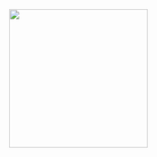 
 
 

<div>

<img height="250em" align="right" src="https://github-readme-stats.vercel.app/api/top-langs/?username=bloodyunicorn&layout=compact&langs_count=16&theme=nightowl"/>

</div>



           
          
